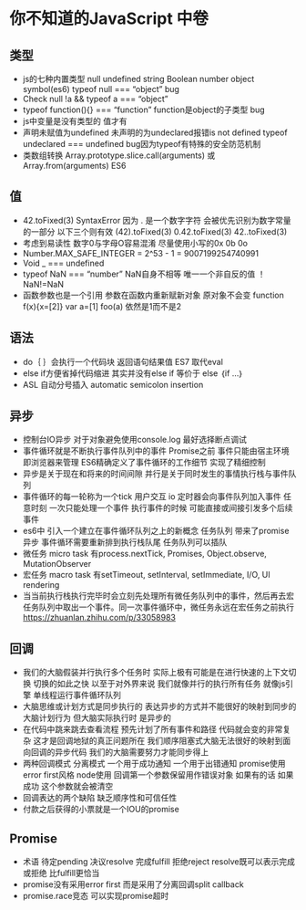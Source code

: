 # 你不知道的JavaScript 中卷

## 类型

* js的七种内置类型 null undefined string Boolean number object symbol(es6) typeof null === “object” bug
* Check null !a && typeof a === “object”
* typeof function(){} === “function” function是object的子类型 bug
* js中变量是没有类型的 值才有
* 声明未赋值为undefined 未声明的为undeclared报错is not defined typeof undeclared === undefined bug因为typeof有特殊的安全防范机制
* 类数组转换 Array.prototype.slice.call(arguments) 或 Array.from(arguments) ES6

## 值

* 42.toFixed(3) SyntaxError 因为 . 是一个数字字符 会被优先识别为数字常量的一部分 以下三个则有效 (42).toFixed(3) 0.42.toFixed(3) 42..toFixed(3)
* 考虑到易读性 数字0与字母O容易混淆 尽量使用小写的0x 0b 0o
* Number.MAX_SAFE_INTEGER = 2^53 - 1 = 9007199254740991
* Void _  === undefined
* typeof NaN === “number” NaN自身不相等 唯一一个非自反的值 ！NaN!=NaN
* 函数参数也是一个引用 参数在函数内重新赋新对象 原对象不会变 function f(x){x=[2]} var a=[1] foo(a) 依然是1而不是2

## 语法

* do｛ ｝会执行一个代码块 返回语句结果值 ES7 取代eval
* else if方便省掉代码缩进 其实并没有else if 等价于 else ｛if …｝
* ASL 自动分号插入 automatic semicolon insertion 

## 异步

* 控制台IO异步 对于对象避免使用console.log 最好选择断点调试
* 事件循环就是不断执行事件队列中的事件 Promise之前 事件只能由宿主环境即浏览器来管理 ES6精确定义了事件循环的工作细节 实现了精细控制
* 异步是关于现在和将来的时间间隙 并行是关于同时发生的事情执行栈与事件队列
* 事件循环的每一轮称为一个tick 用户交互 io 定时器会向事件队列加入事件 任意时刻 一次只能处理一个事件 执行事件的时候 可能直接或间接引发多个后续事件
* es6中 引入一个建立在事件循环队列之上的新概念 任务队列 带来了promise异步 事件循环需要重新排到执行栈队尾 任务队列可以插队
* 微任务 micro task 有process.nextTick, Promises, Object.observe, MutationObserver
* 宏任务 macro task 有setTimeout, setInterval, setImmediate, I/O, UI rendering
* 当当前执行栈执行完毕时会立刻先处理所有微任务队列中的事件，然后再去宏任务队列中取出一个事件。同一次事件循环中，微任务永远在宏任务之前执行<https://zhuanlan.zhihu.com/p/33058983>
## 回调

* 我们的大脑假装并行执行多个任务时 实际上极有可能是在进行快速的上下文切换 切换的如此之快 以至于对外界来说 我们就像并行的执行所有任务 就像js引擎 单线程运行事件循环队列
* 大脑思维或计划方式是同步执行的 表达异步的方式并不能很好的映射到同步的大脑计划行为 但大脑实际执行时 是异步的
* 在代码中跳来跳去查看流程 预先计划了所有事件和路径 代码就会变的非常复杂 这才是回调地狱的真正问题所在 我们顺序阻塞式大脑无法很好的映射到面向回调的异步代码 我们的大脑需要努力才能同步得上
* 两种回调模式 分离模式 一个用于成功通知 一个用于出错通知 promise使用 error first风格 node使用 回调第一个参数保留用作错误对象 如果有的话 如果成功 这个参数就会被清空
* 回调表达的两个缺陷 缺乏顺序性和可信任性
* 付款之后获得的小票就是一个IOU的promise

## Promise

* 术语 待定pending 决议resolve 完成fulfill 拒绝reject resolve既可以表示完成或拒绝 比fulfill更恰当
* promise没有采用error first 而是采用了分离回调split callback
* promise.race竞态 可以实现promise超时